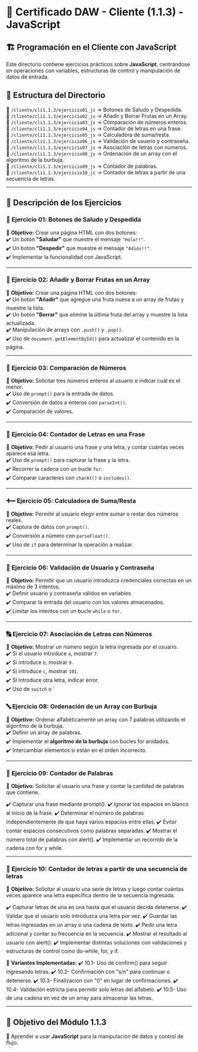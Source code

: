 # 📌 Certificado DAW - Cliente (1.1.3) - JavaScript  

## 🏗️ Programación en el Cliente con JavaScript  

Este directorio contiene ejercicios prácticos sobre **JavaScript**, centrándose en operaciones con variables, estructuras de control y manipulación de datos de entrada.  

## 📂 Estructura del Directorio  

📁 `/cliente/cli1.1.3/ejercicio01_js` → Botones de Saludo y Despedida.  
📁 `/cliente/cli1.1.3/ejercicio02_js` → Añadir y Borrar Frutas en un Array.  
📁 `/cliente/cli1.1.3/ejercicio03_js` → Comparación de números enteros.  
📁 `/cliente/cli1.1.3/ejercicio04_js` → Contador de letras en una frase.  
📁 `/cliente/cli1.1.3/ejercicio05_js` → Calculadora de suma/resta.  
📁 `/cliente/cli1.1.3/ejercicio06_js` → Validación de usuario y contraseña.  
📁 `/cliente/cli1.1.3/ejercicio07_js` → Asociación de letras con números.  
📁 `/cliente/cli1.1.3/ejercicio08_js` → Ordenación de un array con el algoritmo de la burbuja.  
📁 `/cliente/cli1.1.3/ejercicio09_js` → Contador de palabras.  
📁 `/cliente/cli1.1.3/ejercicio10_js` → Contador de letras a partir de una secuencia de letras.  

---

## 📌 Descripción de los Ejercicios  

### 👋 **Ejercicio 01: Botones de Saludo y Despedida**  
📌 **Objetivo:** Crear una página HTML con dos botones:  
✔️ Un botón **"Saludar"** que muestre el mensaje `"Hola!!"`.  
✔️ Un botón **"Despedir"** que muestre el mensaje `"Adiós!!"`.  
✔️ Implementar la funcionalidad con JavaScript.  

---

### 🍎 **Ejercicio 02: Añadir y Borrar Frutas en un Array**  
📌 **Objetivo:** Crear una página HTML con dos botones:  
✔️ Un botón **"Añadir"** que agregue una fruta nueva a un array de frutas y muestre la lista.  
✔️ Un botón **"Borrar"** que elimine la última fruta del array y muestre la lista actualizada.  
✔️ Manipulación de arrays con `.push()` y `.pop()`.  
✔️ Uso de `document.getElementById()` para actualizar el contenido en la página.  

---

### 🔢 **Ejercicio 03: Comparación de Números**  
📌 **Objetivo:** Solicitar tres números enteros al usuario e indicar cuál es el menor.  
✔️ Uso de `prompt()` para la entrada de datos.  
✔️ Conversión de datos a enteros con `parseInt()`.  
✔️ Comparación de valores.  

---

### 🔡 **Ejercicio 04: Contador de Letras en una Frase**  
📌 **Objetivo:** Pedir al usuario una frase y una letra, y contar cuántas veces aparece esa letra.  
✔️ Uso de `prompt()` para capturar la frase y la letra.  
✔️ Recorrer la cadena con un bucle `for`.  
✔️ Comparar caracteres con `charAt()` o `includes()`.  

---

### ➕➖ **Ejercicio 05: Calculadora de Suma/Resta**  
📌 **Objetivo:** Permitir al usuario elegir entre sumar o restar dos números reales.  
✔️ Captura de datos con `prompt()`.  
✔️ Conversión a número con `parseFloat()`.  
✔️ Uso de `if` para determinar la operación a realizar.  

---

### 🔑 **Ejercicio 06: Validación de Usuario y Contraseña**  
📌 **Objetivo:** Permitir que un usuario introduzca credenciales correctas en un máximo de 3 intentos.  
✔️ Definir usuario y contraseña válidos en variables.  
✔️ Comparar la entrada del usuario con los valores almacenados.  
✔️ Limitar los intentos con un bucle `while` o `for`.  

---

### 🔠 **Ejercicio 07: Asociación de Letras con Números**  
📌 **Objetivo:** Mostrar un número según la letra ingresada por el usuario.  
✔️ Si el usuario introduce `a`, mostrar `7`.  
✔️ Si introduce `b`, mostrar `9`.  
✔️ Si introduce `c`, mostrar `101`.  
✔️ Si introduce otra letra, indicar error.  
✔️ Uso de `switch` o `

### 🔤 **Ejercicio 08: Ordenación de un Array con Burbuja**  
📌 **Objetivo:** Ordenar alfabéticamente un array con 7 palabras utilizando el algoritmo de la burbuja.  
✔️ Definir un array de palabras.  
✔️ Implementar el **algoritmo de la burbuja** con bucles  for anidados.  
✔️ Intercambiar elementos si están en el orden incorrecto.  

---

### 📝 **Ejercicio 09: Contador de Palabras**
📌 **Objetivo:** Solicitar al usuario una frase y contar la cantidad de palabras que contiene.

✔️ Capturar una frase mediante prompt().
✔️ Ignorar los espacios en blanco al inicio de la frase.
✔️ Determinar el número de palabras independientemente de que haya varios espacios entre ellas.
✔️ Evitar contar espacios consecutivos como palabras separadas.
✔️ Mostrar el número total de palabras con alert().
✔️ Implementar un recorrido de la cadena con for y while.

---

### 🔡 Ejercicio 10: Contador de letras a partir de una secuencia de letras
📌 **Objetivo:** Solicitar al usuario una serie de letras y luego contar cuántas veces aparece una letra específica dentro de la secuencia ingresada.

✔️ Capturar letras de una en una hasta que el usuario decida detenerse.
✔️ Validar que el usuario solo introduzca una letra por vez.
✔️ Guardar las letras ingresadas en un array o una cadena de texto.
✔️ Pedir una letra adicional y contar su frecuencia en la secuencia.
✔️ Mostrar el resultado al usuario con alert().
✔️ Implementar distintas soluciones con validaciones y estructuras de control como do-while, for, y if.

📌 **Variantes Implementadas:**
✔️ 10.1- Uso de confirm() para seguir ingresando letras.
✔️ 10.2- Confirmación con "s/n" para continuar o detenerse.
✔️ 10.3- Finalización con "0" en lugar de confirmaciones.
✔️ 10.4- Validación estricta para permitir solo letras del alfabeto.
✔️ 10.5- Uso de una cadena en vez de un array para almacenar las letras.

---

## 🎯 **Objetivo del Módulo 1.1.3**  
📌 Aprender a usar **JavaScript** para la manipulación de datos y control de flujo.